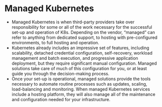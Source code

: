# Managed Kubernetes



* Managed Kubernetes is when third-party providers take over responsibility for some or all of the work necessary for the successful set-up and operation of K8s. Depending on the vendor, “managed” can refer to anything from dedicated support, to hosting with pre-configured environments, to full hosting and operation.
* Kubernetes already includes an impressive set of features, including scalability, detached credential configuration, self-recovery, workload management and batch execution, and progressive application deployment, but they require significant manual configuration. Managed solutions take care of much of this configuration for you, or at least guide you through the decision-making process.
* Once your set-up is operational, managed solutions provide the tools necessary to automate routine processes such as updates, scaling, load-balancing and monitoring. When managed Kubernetes services include a hosting platform, they will also manage all of the maintenance and configuration needed for your infrastructure.
